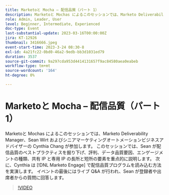 ```yaml
---
title: Marketoと Mocha – 配信品質（パート 1）
description: Marketoと Mochas によるこのセッションでは、Marketo Deliverability Manager、Sean Wirt およびシニアマーケティングオートメーションビジネスアドバイザーの Cynthia Chang が参加します。 このセッションでは、Sean が配信品質のベストプラクティスを掘り下げ、評判、データ品質要因、エンゲージメントの種類、共有 IP と専用 IP の長所と短所の要素を重点的に説明します。 次に、Cynthia は、 [!DNL Marketo Engage] に配信品質プログラムを読み込む方法を実演します。 イベントの最後にはライブ Q&A が行われ、Sean が登録者や出席者からの質問に回答します。
role: Admin, Leader, User
level: Beginner, Intermediate, Experienced
doc-type: Event
last-substantial-update: 2023-03-16T00:00:00Z
jira: KT-12926
thumbnail: 3416666.jpeg
event-start-time: 2023-3-24 08:30-8
exl-id: 4a21fc22-0bd0-46a2-9edb-bb3d1031ed79
duration: 3537
source-git-commit: 9a297cda953d4414131657f9ac84580aea0eabeb
workflow-type: tm+mt
source-wordcount: '164'
ht-degree: 0%

---
```


# Marketoと Mocha – 配信品質（パート 1）

Marketoと Mochas によるこのセッションでは、Marketo Deliverability Manager、Sean Wirt およびシニアマーケティングオートメーションビジネスアドバイザーの Cynthia Chang が参加します。 このセッションでは、Sean が配信品質のベストプラクティスを掘り下げ、評判、データ品質要因、エンゲージメントの種類、共有 IP と専用 IP の長所と短所の要素を重点的に説明します。 次に、Cynthia は [!DNL Marketo Engage] で配信品質プログラムを読み込む方法を実演します。 イベントの最後にはライブ Q&amp;A が行われ、Sean が登録者や出席者からの質問に回答します。

>[!VIDEO](https://video.tv.adobe.com/v/3416666/?quality=12&learn=on)
